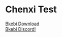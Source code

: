 # Chenxi Test
[Bkebi Download](https://github.com/Bkebi-Group/Bkebi-GC-Release)  
[Bkebi Discord!](https://discord.com/invite/bkebi)  
